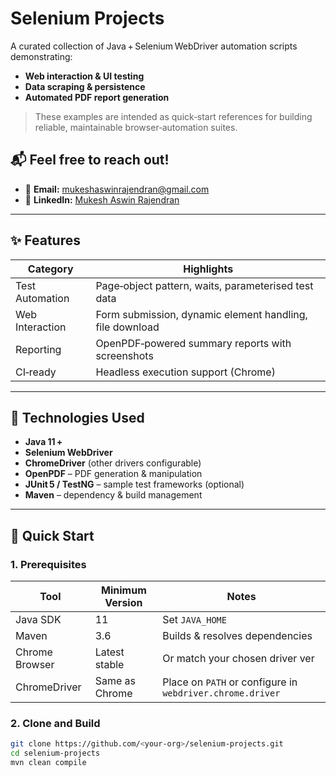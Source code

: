 # Selenium Projects

A curated collection of Java + Selenium WebDriver automation scripts demonstrating:

- **Web interaction & UI testing**  
- **Data scraping & persistence**  
- **Automated PDF report generation**  

> These examples are intended as quick‑start references for building reliable, maintainable browser‑automation suites.

## 📬 Feel free to reach out!

- 📧 **Email:** [mukeshaswinrajendran@gmail.com](mailto:mukeshaswinrajendran@gmail.com)  
- 💼 **LinkedIn:** [Mukesh Aswin Rajendran](https://www.linkedin.com/in/mukeshaswinrajendran)

---

## ✨ Features

| Category          | Highlights                                                |
|-------------------|-----------------------------------------------------------|
| Test Automation   | Page‑object pattern, waits, parameterised test data       |
| Web Interaction   | Form submission, dynamic element handling, file download |
| Reporting         | OpenPDF‑powered summary reports with screenshots          |
| CI‑ready          | Headless execution support (Chrome)                       |

---

## 🔧 Technologies Used

- **Java 11 +**  
- **Selenium WebDriver**  
- **ChromeDriver** (other drivers configurable)  
- **OpenPDF** – PDF generation & manipulation  
- **JUnit 5 / TestNG** – sample test frameworks (optional)  
- **Maven** – dependency & build management  

---

## 🏁 Quick Start

### 1. Prerequisites

| Tool            | Minimum Version | Notes                           |
|-----------------|-----------------|---------------------------------|
| Java SDK        | 11              | Set `JAVA_HOME`                 |
| Maven           | 3.6             | Builds & resolves dependencies  |
| Chrome Browser  | Latest stable   | Or match your chosen driver ver |
| ChromeDriver    | Same as Chrome  | Place on `PATH` or configure in `webdriver.chrome.driver` |

### 2. Clone and Build

```bash
git clone https://github.com/<your‑org>/selenium-projects.git
cd selenium-projects
mvn clean compile


